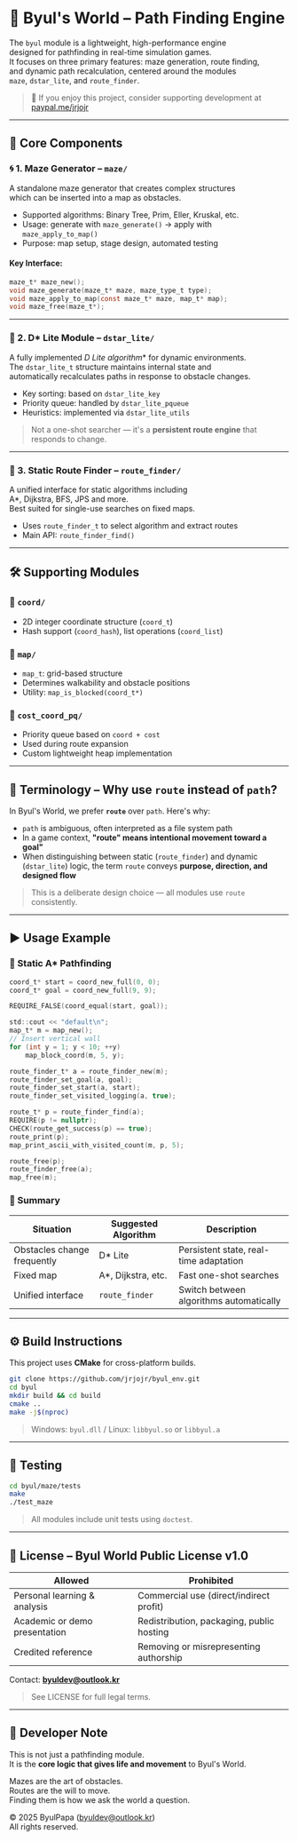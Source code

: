 # 🌟 Byul's World – Path Finding Engine

The `byul` module is a lightweight, high-performance engine  
designed for pathfinding in real-time simulation games.  
It focuses on three primary features: maze generation, route finding,  
and dynamic path recalculation, centered around the modules  
`maze`, `dstar_lite`, and `route_finder`.

> 💖 If you enjoy this project, consider supporting development at [paypal.me/jrjojr](https://paypal.me/jrjojr)

---

## 🧩 Core Components

### 🌀 1. Maze Generator – `maze/`

A standalone maze generator that creates complex structures  
which can be inserted into a map as obstacles.

- Supported algorithms: Binary Tree, Prim, Eller, Kruskal, etc.
- Usage: generate with `maze_generate()` → apply with `maze_apply_to_map()`
- Purpose: map setup, stage design, automated testing

#### Key Interface:
```c
maze_t* maze_new();
void maze_generate(maze_t* maze, maze_type_t type);
void maze_apply_to_map(const maze_t* maze, map_t* map);
void maze_free(maze_t*);
```

---

### 🧠 2. D* Lite Module – `dstar_lite/`

A fully implemented **D* Lite algorithm** for dynamic environments.  
The `dstar_lite_t` structure maintains internal state and  
automatically recalculates paths in response to obstacle changes.

- Key sorting: based on `dstar_lite_key`
- Priority queue: handled by `dstar_lite_pqueue`
- Heuristics: implemented via `dstar_lite_utils`

> Not a one-shot searcher — it's a **persistent route engine** that responds to change.

---

### 🚦 3. Static Route Finder – `route_finder/`

A unified interface for static algorithms including  
A*, Dijkstra, BFS, JPS and more.  
Best suited for single-use searches on fixed maps.

- Uses `route_finder_t` to select algorithm and extract routes
- Main API: `route_finder_find()`

---

## 🛠 Supporting Modules

### 📌 `coord/`
- 2D integer coordinate structure (`coord_t`)
- Hash support (`coord_hash`), list operations (`coord_list`)

### 📌 `map/`
- `map_t`: grid-based structure
- Determines walkability and obstacle positions
- Utility: `map_is_blocked(coord_t*)`

### 📌 `cost_coord_pq/`
- Priority queue based on `coord + cost`
- Used during route expansion
- Custom lightweight heap implementation

---

## 📘 Terminology – Why use `route` instead of `path`?

In Byul's World, we prefer **`route`** over `path`. Here's why:

- `path` is ambiguous, often interpreted as a file system path
- In a game context, **"route" means intentional movement toward a goal"**
- When distinguishing between static (`route_finder`) and dynamic (`dstar_lite`) logic,
  the term `route` conveys **purpose, direction, and designed flow**

> This is a deliberate design choice — all modules use `route` consistently.

---

## ▶️ Usage Example

### 🔹 Static A* Pathfinding

```c
coord_t* start = coord_new_full(0, 0);
coord_t* goal = coord_new_full(9, 9);

REQUIRE_FALSE(coord_equal(start, goal));

std::cout << "default\n";
map_t* m = map_new();
// Insert vertical wall
for (int y = 1; y < 10; ++y)
    map_block_coord(m, 5, y);

route_finder_t* a = route_finder_new(m);
route_finder_set_goal(a, goal);
route_finder_set_start(a, start);
route_finder_set_visited_logging(a, true);

route_t* p = route_finder_find(a);
REQUIRE(p != nullptr);
CHECK(route_get_success(p) == true);
route_print(p);
map_print_ascii_with_visited_count(m, p, 5);

route_free(p);    
route_finder_free(a);
map_free(m);
```

### 🧩 Summary

| Situation | Suggested Algorithm | Description |
|----------|----------------------|-------------|
| Obstacles change frequently | D* Lite | Persistent state, real-time adaptation |
| Fixed map | A*, Dijkstra, etc. | Fast one-shot searches |
| Unified interface | `route_finder` | Switch between algorithms automatically |

---

## ⚙️ Build Instructions

This project uses **CMake** for cross-platform builds.

```bash
git clone https://github.com/jrjojr/byul_env.git
cd byul
mkdir build && cd build
cmake ..
make -j$(nproc)
```

> Windows: `byul.dll` / Linux: `libbyul.so` or `libbyul.a`

---

## 🧪 Testing

```bash
cd byul/maze/tests
make
./test_maze
```

> All modules include unit tests using `doctest`.

---

## 📄 License – Byul World Public License v1.0

| Allowed                         | Prohibited                                     |
|---------------------------------|------------------------------------------------|
| Personal learning & analysis    | Commercial use (direct/indirect profit)        |
| Academic or demo presentation   | Redistribution, packaging, public hosting      |
| Credited reference              | Removing or misrepresenting authorship         |

Contact: **byuldev@outlook.kr**

> See LICENSE for full legal terms.

---

## 💬 Developer Note

This is not just a pathfinding module.  
It is the **core logic that gives life and movement** to Byul's World.

Mazes are the art of obstacles.  
Routes are the will to move.  
Finding them is how we ask the world a question.

© 2025 ByulPapa (byuldev@outlook.kr)  
All rights reserved.
